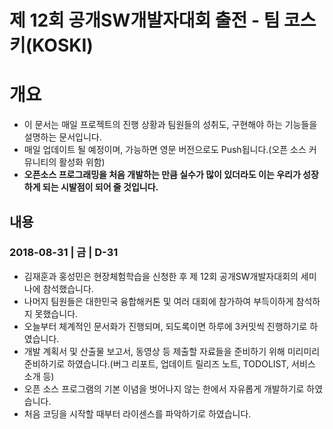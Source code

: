 제 12회 공개SW개발자대회 출전 - 팀 코스키(KOSKI)
=============================================
# 개요
- 이 문서는 매일 프로젝트의 진행 상황과 팀원들의 성취도, 구현해야 하는 기능들을 설명하는 문서입니다.
- 매일 업데이트 될 예정이며, 가능하면 영문 버전으로도 Push됩니다.(오픈 소스 커뮤니티의 활성화 위함)
- **오픈소스 프로그래밍을 처음 개발하는 만큼 실수가 많이 있더라도 이는 우리가 성장하게 되는 시발점이 되어 줄 것입니다.**

## 내용

### 2018-08-31 | 금 | D-31
- 김재훈과 홍성민은 현장체험학습을 신청한 후 제 12회 공개SW개발자대회의 세미나에 참석했습니다.
- 나머지 팀원들은 대한민국 융합해커톤 및 여러 대회에 참가하여 부득이하게 참석하지 못했습니다.
- 오늘부터 체계적인 문서화가 진행되며, 되도록이면 하루에 3커밋씩 진행하기로 하였습니다.
- 개발 계획서 및 산출물 보고서, 동영상 등 제출할 자료들을 준비하기 위해 미리미리 준비하기로 하였습니다.(버그 리포트, 업데이트 릴리즈 노트, TODOLIST, 서비스 소개 등)
- 오픈 소스 프로그램의 기본 이념을 벗어나지 않는 한에서 자유롭게 개발하기로 하였습니다.
- 처음 코딩을 시작할 때부터 라이센스를 파악하기로 하였습니다.